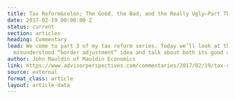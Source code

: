 ```yaml
---
title: Tax Reform&colon; The Good, the Bad, and the Really Ugly—Part Three
date: 2017-02-19 00:00:00 Z
status: current
section: articles
heading: Commentary
lead: We come to part 3 of my tax reform series. Today we’ll look at the new and widely
  misunderstood “border adjustment” idea and talk about both its good and bad points.
author: John Mauldin of Mauldin Economics
link: https://www.advisorperspectives.com/commentaries/2017/02/19/tax-reform-the-good-the-bad-and-the-really-ugly-part-three
source: external
format_class: article
layout: article-data
---
```


